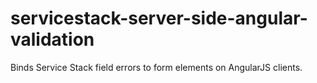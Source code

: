 servicestack-server-side-angular-validation
===============================

Binds Service Stack field errors to form elements on AngularJS clients.
